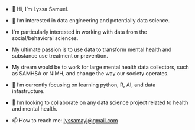 - 👋 Hi, I’m Lyssa Samuel.
- 👀 I’m interested in data engineering and potentially data science.
- I'm particularly interested in working with data from the social/behavioral sciences.
- My ultimate passion is to use data to transform mental health and substance use treatment or prevention.
- My dream would be to work for large mental health data collectors, such as SAMHSA or NIMH, and change the way our society operates.

- 🌱 I’m currently focusing on learning python, R, AI, and data infastructure.
- 💞️ I’m looking to collaborate on any data science project related to health and mental health.
- 📫 How to reach me: lyssamayj@gmail.com


